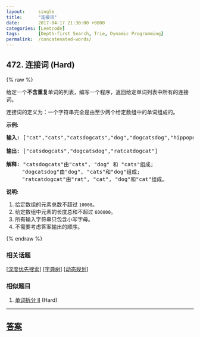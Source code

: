 ```yaml
---
layout:     single
title:      "连接词"
date:       2017-04-17 21:30:00 +0800
categories: [Leetcode]
tags:       [Depth-first Search, Trie, Dynamic Programming]
permalink:  /concatenated-words/
---
```


## 472. 连接词 (Hard)

{% raw %}

<p>给定一个<strong>不含重复</strong>单词的列表，编写一个程序，返回给定单词列表中所有的连接词。</p>

<p>连接词的定义为：一个字符串完全是由至少两个给定数组中的单词组成的。</p>

<p><strong>示例:</strong></p>

<pre>
<strong>输入:</strong> [&quot;cat&quot;,&quot;cats&quot;,&quot;catsdogcats&quot;,&quot;dog&quot;,&quot;dogcatsdog&quot;,&quot;hippopotamuses&quot;,&quot;rat&quot;,&quot;ratcatdogcat&quot;]

<strong>输出:</strong> [&quot;catsdogcats&quot;,&quot;dogcatsdog&quot;,&quot;ratcatdogcat&quot;]

<strong>解释:</strong> &quot;catsdogcats&quot;由&quot;cats&quot;, &quot;dog&quot; 和 &quot;cats&quot;组成; 
     &quot;dogcatsdog&quot;由&quot;dog&quot;, &quot;cats&quot;和&quot;dog&quot;组成; 
     &quot;ratcatdogcat&quot;由&quot;rat&quot;, &quot;cat&quot;, &quot;dog&quot;和&quot;cat&quot;组成。
</pre>

<p><strong>说明:</strong></p>

<ol>
	<li>给定数组的元素总数不超过 <code>10000</code>。</li>
	<li>给定数组中元素的长度总和不超过 <code>600000</code>。</li>
	<li>所有输入字符串只包含小写字母。</li>
	<li>不需要考虑答案输出的顺序。</li>
</ol>

{% endraw %}

### 相关话题
  [[深度优先搜索](https://github.com/openset/leetcode/tree/master/tag/depth-first-search/README.md)]
  [[字典树](https://github.com/openset/leetcode/tree/master/tag/trie/README.md)]
  [[动态规划](https://github.com/openset/leetcode/tree/master/tag/dynamic-programming/README.md)]

### 相似题目
  1. [单词拆分 II](/word-break-ii) (Hard)

---

## [答案](https://github.com/openset/leetcode/tree/master/problems/concatenated-words)
